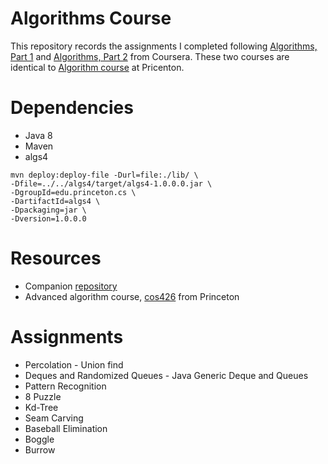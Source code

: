 # Algorithms Course

This repository records the assignments I completed following [Algorithms, Part 1](https://www.coursera.org/learn/algorithms-part1) and [Algorithms, Part 2](https://www.coursera.org/learn/algorithms-part2) from Coursera. These two courses are identical to [Algorithm course](http://www.cs.princeton.edu/courses/archive/fall17/cos226/) at Pricenton. 

# Dependencies

* Java 8
* Maven
* algs4

```shell
mvn deploy:deploy-file -Durl=file:./lib/ \
-Dfile=../../algs4/target/algs4-1.0.0.0.jar \
-DgroupId=edu.princeton.cs \
-DartifactId=algs4 \
-Dpackaging=jar \
-Dversion=1.0.0.0
```

# Resources

* Companion [repository](https://github.com/kevin-wayne/algs4)
* Advanced algorithm course, [cos426](https://www.cs.princeton.edu/~wayne/kleinberg-tardos/) from Princeton

# Assignments

* Percolation - Union find
* Deques and Randomized Queues - Java Generic Deque and Queues
* Pattern Recognition
* 8 Puzzle
* Kd-Tree
* Seam Carving
* Baseball Elimination
* Boggle
* Burrow
